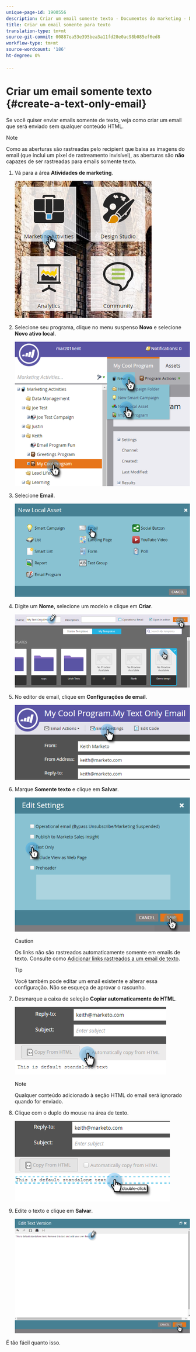 ```yaml
---
unique-page-id: 1900556
description: Criar um email somente texto - Documentos do marketing - Documentação do produto
title: Criar um email somente para texto
translation-type: tm+mt
source-git-commit: 00887ea53e395bea3a11fd28e0ac98b085ef6ed8
workflow-type: tm+mt
source-wordcount: '186'
ht-degree: 0%

---
```



# Criar um email somente texto {#create-a-text-only-email}

Se você quiser enviar emails somente de texto, veja como criar um email que será enviado sem qualquer conteúdo HTML.

>[!NOTE]
>
>Como as aberturas são rastreadas pelo recipient que baixa as imagens do email (que inclui um pixel de rastreamento invisível), as aberturas são **não** capazes de ser rastreadas para emails somente texto.

1. Vá para a área **Atividades de marketing**.

   ![](assets/one-1.png)

1. Selecione seu programa, clique no menu suspenso **Novo** e selecione **Novo ativo local**.

   ![](assets/two-1.png)

1. Selecione **Email**.

   ![](assets/three-1.png)

1. Digite um **Nome**, selecione um modelo e clique em **Criar**.

   ![](assets/four-1.png)

1. No editor de email, clique em **Configurações de email**.

   ![](assets/five.png)

1. Marque **Somente texto** e clique em **Salvar**.

   ![](assets/six.png)

   >[!CAUTION]
   >
   >Os links não são rastreados automaticamente somente em emails de texto. Consulte como [Adicionar links rastreados a um email de texto](../../../../product-docs/email-marketing/general/functions-in-the-editor/add-tracked-links-to-a-text-email.md).

   >[!TIP]
   >
   >Você também pode editar um email existente e alterar essa configuração. Não se esqueça de aprovar o rascunho.

1. Desmarque a caixa de seleção **Copiar automaticamente de HTML**.

   ![](assets/seven.png)

   >[!NOTE]
   >
   >Qualquer conteúdo adicionado à seção HTML do email será ignorado quando for enviado.

1. Clique com o duplo do mouse na área de texto.

   ![](assets/eight.png)

1. Edite o texto e clique em **Salvar**.

   ![](assets/nine.png)

É tão fácil quanto isso.
